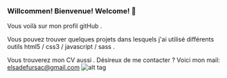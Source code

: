 


### Willcommen! Bienvenue! Welcome!  👋

Vous voilà sur mon profil gitHub .

Vous pouvez trouver quelques projets dans lesquels j'ai utilisé différents outils
html5 / css3  / javascript / sass .


Vous trouverez mon CV aussi .
Désireux de me contacter ? Voici mon mail: elsadefursac@gmail.com
![alt tag](https://user-images.githubusercontent.com/66057669/101988453-fb607e80-3c99-11eb-9990-122a61330b32.jpeg)
